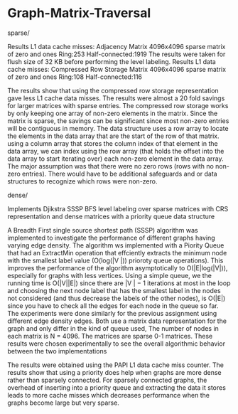 # Graph-Matrix-Traversal
sparse/

Results L1 data cache misses:
Adjacency Matrix 4096x4096 sparse matrix of zero and ones
Ring:253
Half-connected:1919
The results were taken for flush size of 32 KB before performing the level labeling.
Results L1 data cache misses:
Compressed Row Storage Matrix 4096x4096 sparse matrix of zero and ones
Ring:108
Half-connected:116

The results show that using the compressed row storage representation gave less L1
cache data misses. The results were almost a 20 fold savings for larger matrices with sparse
entries. The compressed row storage works by only keeping one array of non-zero elements
in the matrix. Since the matrix is sparse, the savings can be significant since most non-zero
entries will be contiguous in memory. The data structure uses a row array to locate the
elements in the data array that are the start of the row of that matrix. using a column array
that stores the column index of that element in the data array, we can index using the row
array (that holds the offset into the data array to start iterating over) each non-zero element
in the data array. The major assumption was that there were no zero rows (rows with no
non-zero entries). There would have to be additional safeguards and or data structures to
recognize which rows were non-zero.

dense/

Implements Djikstra SSSP BFS level labeling over sparse matrices with CRS representation and dense matrices with a priority queue data structure

A Breadth First single source shortest path (SSSP) algorithm was implemented
to investigate the performance of different graphs having varying edge density.
The algorithm ws implemented with a Piority Queue that had an ExtractMin operation
that effciently extracts the minimum node with the smallest label value (O(log(|V |)) prioroty
queue operations). This improves the performance of the algorithm asymptotically to
O(|E|log(|V|)), especially for graphs with less vertices. Using a simple queue, we the running
time is O(|V||E|) since there are |V | − 1 iterations at most in the loop and choosing the
next node label that has the smallest label in the nodes not considered (and thus decrease
the labels of the other nodes), is O(|E|) since you have to check all the edges for each node
in the queue so far.
The experiments were done similarly for the previous assignment using different edge
density edges. Both use a matrix data representation for the graph and only differ in the
kind of queue used, The number of nodes in each matrix is N = 4096. The matrices are
sparse 0-1 matrices. These results were chosen experimentally to see the overall algorithmic
behavior between the two implementations

The results were obtained using the PAPI L1 data cache miss counter. The results show
that using a priority does help when graphs are more dense rather than sparsely connected.
For sparsely connected graphs, the overhead of inserting into a priority queue and extracting
the data it stores leads to more cache misses which decreases performance when the graphs
become large but very sparse.

